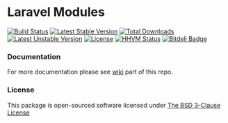 Laravel Modules
=========================

[![Build Status](https://travis-ci.org/pingpong-labs/modules.svg?branch=master)](https://travis-ci.org/pingpong-labs/modules)
[![Latest Stable Version](https://poser.pugx.org/pingpong/modules/v/stable.svg)](https://packagist.org/packages/pingpong/modules)
[![Total Downloads](https://poser.pugx.org/pingpong/modules/downloads.svg)](https://packagist.org/packages/pingpong/modules)
[![Latest Unstable Version](https://poser.pugx.org/pingpong/modules/v/unstable.svg)](https://packagist.org/packages/pingpong/modules)
[![License](https://poser.pugx.org/pingpong/modules/license.svg)](https://packagist.org/packages/pingpong/modules)
[![HHVM Status](http://hhvm.h4cc.de/badge/pingpong/modules.svg)](http://hhvm.h4cc.de/package/pingpong/modules)
[![Bitdeli Badge](https://d2weczhvl823v0.cloudfront.net/pingpong-labs/modules/trend.png)](https://bitdeli.com/free "Bitdeli Badge")

### Documentation

For more documentation please see [wiki](https://github.com/pingpong-labs/modules/wiki) part of this repo.

### License

This package is open-sourced software licensed under [The BSD 3-Clause License](http://opensource.org/licenses/BSD-3-Clause)

